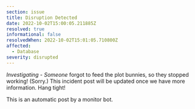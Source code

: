 ```yaml
---
section: issue
title: Disruption Detected
date: 2022-10-02T15:00:05.211885Z
resolved: true
informational: false
resolvedWhen: 2022-10-02T15:01:05.710800Z
affected:
  - Database
severity: disrupted
---
```

*Investigating* - _Someone_ forgot to feed the plot bunnies, so they stopped working! (Sorry.) This incident post will be updated once we have more information. Hang tight!

This is an automatic post by a monitor bot.
        